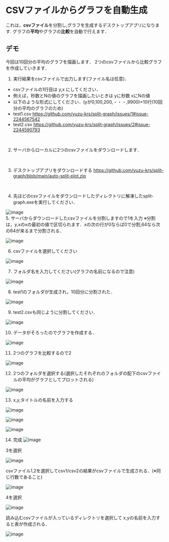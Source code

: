 # CSVファイルからグラフを自動生成

これは，**csvファイル**を分割し,グラフを生成するデスクトップアプリになります.
グラフの**平均**やグラフの**比較**を自動で行えます．

## **デモ** 
今回は10回分の平均のグラフを描画します．
2つのcsvファイルから比較グラフを作成していきます．

1. 実行結果をcsvファイルで出力します(ファイル名は任意)．
- csvファイルの1行目は y,x にしてください．
- 例えば，秒数とNの値のグラフを描画したいときは yに秒数 xにNの値
- 以下のような形式にしてください．(yが0,100,200,・・・,9900)×10行(10回分の平均のグラフのため)
- test1.csv
https://github.com/yuzu-krs/split-graph/issues/1#issue-2244567542
- test2.csv
https://github.com/yuzu-krs/split-graph/issues/2#issue-2244590793

<br>

2. サーバからローカルに2つのcsvファイルをダウンロードします．


<br>


3. デスクトップアプリをダウンロードする
https://github.com/yuzu-krs/split-graph/blob/main/auto-split-plot.zip
<br>

4. 先ほどのcsvファイルをダウンロードしたディレクトリに解凍したsplit-graph.exeを実行してください．

![image](https://github.com/yuzu-krs/split-graph/assets/89998242/9c8c011a-c75c-4cce-91c1-33a81b6adb20)
<br>
5. サーバからダウンロードしたcsvファイルを分割しますので1を入力 
※分割は，y,xのxの最初の値で区切られます．xの次の行が0ならば0で分割,64なら次の64が来るまで分割される．

![image](https://github.com/yuzu-krs/split-graph/assets/89998242/f366ec00-d586-4603-9f75-468cc7dba705)
<br>

6. csvファイルを選択してください

![image](https://github.com/yuzu-krs/split-graph/assets/89998242/f34dcb6d-5f89-4ff7-92b8-5552129f9b41)
<br>

7. フォルダ名を入力してください(グラフの名前になるので注意)

![image](https://github.com/yuzu-krs/split-graph/assets/89998242/3f8ae5e2-c773-4d05-9b31-0c0cfcfdeb64)
<br>

8. test1のフォルダが生成され，10回分に分割された．

![image](https://github.com/yuzu-krs/split-graph/assets/89998242/d8e58034-77a9-4487-a99e-930fae7a2372)
<br>

9. test2.csvも同じように分割してください．

![image](https://github.com/yuzu-krs/split-graph/assets/89998242/8d6c80fb-5ecb-4b04-a019-c27d2257582a)
<br>

10. データがそろったのでグラフを作成する．

![image](https://github.com/yuzu-krs/split-graph/assets/89998242/914bb0d8-e2e7-4cf2-bee4-2e36b323b959)
<br>

11. 2つのグラフを比較するので2

![image](https://github.com/yuzu-krs/split-graph/assets/89998242/91934894-aba9-433e-b124-a8aa5acacba1)
<br>

12. 2つのフォルダを選択する(選択したそれぞれのフォルダの配下のcsvファイルの平均がグラフとしてプロットされる)

![image](https://github.com/yuzu-krs/split-graph/assets/89998242/55ab642f-2d77-467e-9e4e-7f82c10ec3ef)
<br>

13. x,y,タイトルの名前を入力する

![image](https://github.com/yuzu-krs/split-graph/assets/89998242/8f0195a3-40a1-4490-b2f3-49cd8bb02c79)

![image](https://github.com/yuzu-krs/split-graph/assets/89998242/3eb5cd93-7ccb-4137-9616-d73cda63afe8)

![image](https://github.com/yuzu-krs/split-graph/assets/89998242/3ed1ea5d-fd1c-48dd-87d0-d27df2e19bbc)
<br>

14. 完成
![image](https://github.com/yuzu-krs/split-graph/assets/89998242/95fd3fdb-e113-4fdb-8f87-d56e02201bbe)


3を選択

![image](https://github.com/yuzu-krs/split-graph/assets/89998242/ca837c5b-3c54-463c-ab4a-193be18548f4)


csvファイル1,2を選択してcsv1/csv2の結果がcsvファイルで生成される．(※同じ行数であること)

![image](https://github.com/yuzu-krs/split-graph/assets/89998242/4273d200-df3f-4e5d-b633-3fa9d350a1f8)


4を選択

![image](https://github.com/yuzu-krs/split-graph/assets/89998242/ca837c5b-3c54-463c-ab4a-193be18548f4)


読み込むcsvファイルが入っているディレクトリを選択して x,yの名前を入力すると表が作成される．

![image](https://github.com/yuzu-krs/split-graph/assets/89998242/d2724f65-1d4b-4ff2-a0cc-6172446feaed)

